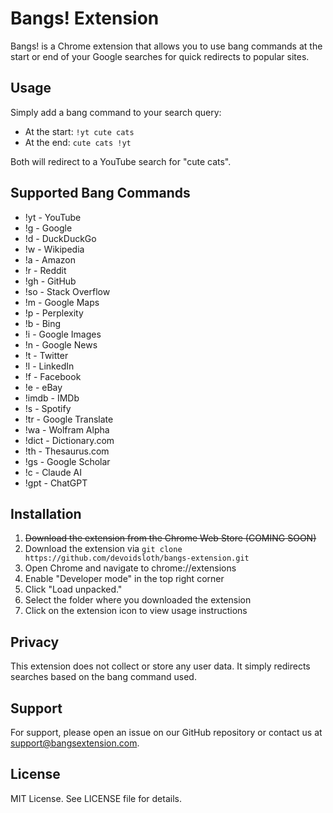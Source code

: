 # Bangs! Extension

Bangs! is a Chrome extension that allows you to use bang commands at the start or end of your Google searches for quick redirects to popular sites.

## Usage

Simply add a bang command to your search query:

- At the start: `!yt cute cats`
- At the end: `cute cats !yt`

Both will redirect to a YouTube search for "cute cats".

## Supported Bang Commands

- !yt - YouTube
- !g - Google
- !d - DuckDuckGo
- !w - Wikipedia
- !a - Amazon
- !r - Reddit
- !gh - GitHub
- !so - Stack Overflow
- !m - Google Maps
- !p - Perplexity
- !b - Bing
- !i - Google Images
- !n - Google News
- !t - Twitter
- !l - LinkedIn
- !f - Facebook
- !e - eBay
- !imdb - IMDb
- !s - Spotify
- !tr - Google Translate
- !wa - Wolfram Alpha
- !dict - Dictionary.com
- !th - Thesaurus.com
- !gs - Google Scholar
- !c - Claude AI
- !gpt - ChatGPT

## Installation

1. ~~Download the extension from the Chrome Web Store (COMING SOON)~~
1. Download the extension via `git clone https://github.com/devoidsloth/bangs-extension.git`
3. Open Chrome and navigate to chrome://extensions
4. Enable "Developer mode" in the top right corner
5. Click "Load unpacked."
6. Select the folder where you downloaded the extension
7. Click on the extension icon to view usage instructions

## Privacy

This extension does not collect or store any user data. It simply redirects searches based on the bang command used.

## Support

For support, please open an issue on our GitHub repository or contact us at support@bangsextension.com.

## License

MIT License. See LICENSE file for details.
